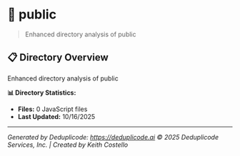 # 📁 public

> Enhanced directory analysis of public

## 📋 Directory Overview

Enhanced directory analysis of public

**📊 Directory Statistics:**
- **Files:** 0 JavaScript files
- **Last Updated:** 10/16/2025

---

*Generated by Deduplicode: https://deduplicode.ai*
*© 2025 Deduplicode Services, Inc. | Created by Keith Costello*
